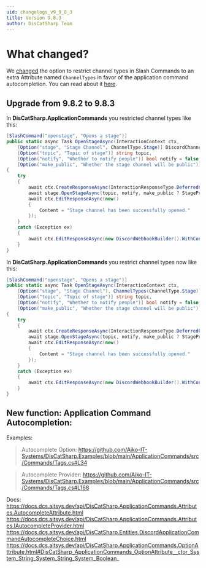 ```yaml
---
uid: changelogs_v9_9_8_3
title: Version 9.8.3
author: DisCatSharp Team
---
```


# What changed?

We [changed](https://canary.discord.com/channels/858089281214087179/858099438580006913/890973133148926004) the option to restrict channel types in Slash Commands to an extra Attribute named `ChannelTypes` in favor of the application command autocompletion.
You can read about it [here](https://github.com/discord/discord-api-docs/pull/3849).

## Upgrade from **9.8.2** to **9.8.3**

In **DisCatSharp.ApplicationCommands** you restricted channel types like this:

```cs
[SlashCommand("openstage", "Opens a stage")]
public static async Task OpenStageAsync(InteractionContext ctx,
    [Option("stage", "Stage Channel", ChannelType.Stage)] DiscordChannel stage,
    [Option("topic", "Topic of stage")] string topic,
    [Option("notify", "Whether to notify people")] bool notify = false,
    [Option("make_public", "Whether the stage channel will be public")] bool make_public = false)
{
    try
    {
        await ctx.CreateResponseAsync(InteractionResponseType.DeferredChannelMessageWithSource, new DiscordInteractionResponseBuilder().WithContent("Opening stage").AsEphemeral(true));
        await stage.OpenStageAsync(topic, notify, make_public ? StagePrivacyLevel.PUBLIC : StagePrivacyLevel.GUILD_ONLY);
        await ctx.EditResponseAsync(new()
        {
            Content = "Stage channel has been successfully opened."
        });
    }
    catch (Exception ex)
    {
        await ctx.EditResponseAsync(new DiscordWebhookBuilder().WithContent(ex.Message + " " + ex.StackTrace));
    }
}
```

In **DisCatSharp.ApplicationCommands** you restrict channel types now like this:

```cs
[SlashCommand("openstage", "Opens a stage")]
public static async Task OpenStageAsync(InteractionContext ctx,
    [Option("stage", "Stage Channel"), ChannelTypes(ChannelType.Stage)] DiscordChannel stage,
    [Option("topic", "Topic of stage")] string topic,
    [Option("notify", "Whether to notify people")] bool notify = false,
    [Option("make_public", "Whether the stage channel will be public")] bool make_public = false)
{
    try
    {
        await ctx.CreateResponseAsync(InteractionResponseType.DeferredChannelMessageWithSource, new DiscordInteractionResponseBuilder().WithContent("Opening stage").AsEphemeral(true));
        await stage.OpenStageAsync(topic, notify, make_public ? StagePrivacyLevel.PUBLIC : StagePrivacyLevel.GUILD_ONLY);
        await ctx.EditResponseAsync(new()
        {
            Content = "Stage channel has been successfully opened."
        });
    }
    catch (Exception ex)
    {
        await ctx.EditResponseAsync(new DiscordWebhookBuilder().WithContent(ex.Message + " " + ex.StackTrace));
    }
}
```

## New function: Application Command Autocompletion:

Examples:

> Autocomplete Option: https://github.com/Aiko-IT-Systems/DisCatSharp.Examples/blob/main/ApplicationCommands/src/Commands/Tags.cs#L34

> Autocomplete Provider: https://github.com/Aiko-IT-Systems/DisCatSharp.Examples/blob/main/ApplicationCommands/src/Commands/Tags.cs#L168

Docs:
https://docs.dcs.aitsys.dev/api/DisCatSharp.ApplicationCommands.Attributes.AutocompleteAttribute.html
https://docs.dcs.aitsys.dev/api/DisCatSharp.ApplicationCommands.Attributes.IAutocompleteProvider.html
https://docs.dcs.aitsys.dev/api/DisCatSharp.Entities.DiscordApplicationCommandAutocompleteChoice.html
https://docs.dcs.aitsys.dev/api/DisCatSharp.ApplicationCommands.OptionAttribute.html#DisCatSharp_ApplicationCommands_OptionAttribute__ctor_System_String_System_String_System_Boolean_
